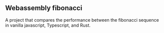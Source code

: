 ## Webassembly fibonacci

A project that compares the performance between the fibonacci sequence in vanilla javascript, Typescript, and Rust.
